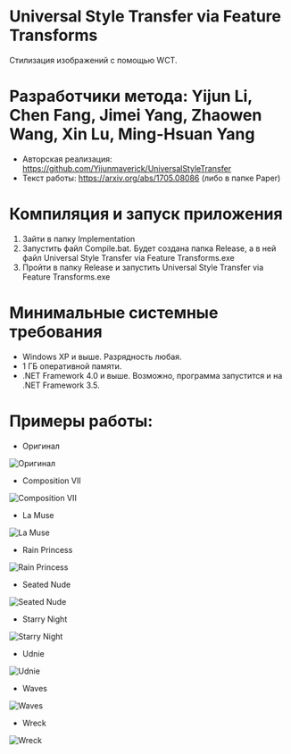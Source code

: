 # Universal Style Transfer via Feature Transforms
Стилизация изображений с помощью WCT.

# Разработчики метода: Yijun Li, Chen Fang, Jimei Yang, Zhaowen Wang, Xin Lu, Ming-Hsuan Yang
* Авторская реализация: https://github.com/Yijunmaverick/UniversalStyleTransfer
* Текст работы: https://arxiv.org/abs/1705.08086 (либо в папке Paper)

# Компиляция и запуск приложения
1. Зайти в папку Implementation
2. Запустить файл Compile.bat. Будет создана папка Release, а в ней файл Universal Style Transfer via Feature Transforms.exe
3. Пройти в папку Release и запустить Universal Style Transfer via Feature Transforms.exe

# Минимальные системные требования
* Windows XP и выше. Разрядность любая.
* 1 ГБ оперативной памяти.
* .NET Framework 4.0 и выше. Возможно, программа запустится и на .NET Framework 3.5.

# Примеры работы:

* Оригинал

![Оригинал](https://github.com/ColorfulSoft/Demos/blob/master/Style%20Transfer/2017.%20Universal%20Style%20Transfer%20via%20Feature%20Transforms/Examples/Content.jpg)

* Composition VII

![Composition VII](https://github.com/ColorfulSoft/Demos/blob/master/Style%20Transfer/2017.%20Universal%20Style%20Transfer%20via%20Feature%20Transforms/Examples/CompositionVII_Result.png)

* La Muse

![La Muse](https://github.com/ColorfulSoft/Demos/blob/master/Style%20Transfer/2017.%20Universal%20Style%20Transfer%20via%20Feature%20Transforms/Examples/LaMuse_Result.png)

* Rain Princess

![Rain Princess](https://github.com/ColorfulSoft/Demos/blob/master/Style%20Transfer/2017.%20Universal%20Style%20Transfer%20via%20Feature%20Transforms/Examples/RainPrincess_Result.png)

* Seated Nude

![Seated Nude](https://github.com/ColorfulSoft/Demos/blob/master/Style%20Transfer/2017.%20Universal%20Style%20Transfer%20via%20Feature%20Transforms/Examples/SeatedNude_Result.png)

* Starry Night

![Starry Night](https://github.com/ColorfulSoft/Demos/blob/master/Style%20Transfer/2017.%20Universal%20Style%20Transfer%20via%20Feature%20Transforms/Examples/StarryNight_Result.png)

* Udnie

![Udnie](https://github.com/ColorfulSoft/Demos/blob/master/Style%20Transfer/2017.%20Universal%20Style%20Transfer%20via%20Feature%20Transforms/Examples/Udnie_Result.png)

* Waves

![Waves](https://github.com/ColorfulSoft/Demos/blob/master/Style%20Transfer/2017.%20Universal%20Style%20Transfer%20via%20Feature%20Transforms/Examples/Waves_Result.png)

* Wreck

![Wreck](https://github.com/ColorfulSoft/Demos/blob/master/Style%20Transfer/2017.%20Universal%20Style%20Transfer%20via%20Feature%20Transforms/Examples/Wreck_Result.png)
